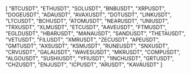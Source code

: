 [
  "BTCUSDT",
  "ETHUSDT",
  "SOLUSDT",
  "BNBUSDT",
  "XRPUSDT",
  "DOGEUSDT",
  "ADAUSDT",
  "AVAXUSDT",
  "DOTUSDT",
  "LINKUSDT",
  "LTCUSDT",
  "BCHUSDT",
  "ATOMUSDT",
  "NEARUSDT",
  "UNIUSDT",
  "TRXUSDT",
  "XLMUSDT",
  "ETCUSDT",
  "AAVEUSDT",
  "FTMUSDT",
  "EGLDUSDT",
  "HBARUSDT",
  "MANAUSDT",
  "SANDUSDT",
  "THETAUSDT",
  "VETUSDT",
  "FILUSDT",
  "XMRUSDT",
  "ZECUSDT",
  "APEUSDT",
  "GMTUSDT",
  "AXSUSDT",
  "KSMUSDT",
  "RUNEUSDT",
  "SNXUSDT",
  "CRVUSDT",
  "GALAUSDT",
  "WAVESUSDT",
  "MKRUSDT",
  "COMPUSDT",
  "ALGOUSDT",
  "SUSHIUSDT",
  "YFIUSDT",
  "1INCHUSDT",
  "GRTUSDT",
  "CHZUSDT",
  "ENJUSDT",
  "ICPUSDT",
  "ARUSDT",
  "KAVAUSDT"
]